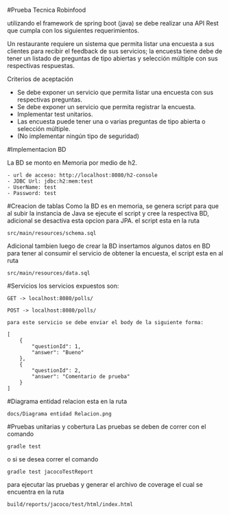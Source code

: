 #Prueba Tecnica Robinfood

utilizando el framework de spring boot (java) se debe realizar una API Rest que cumpla con los siguientes requerimientos.

Un restaurante requiere un sistema que permita listar una encuesta a sus clientes para recibir el feedback de sus servicios; la encuesta tiene debe de tener un listado de preguntas de tipo abiertas y selección múltiple con sus respectivas respuestas.

Criterios de aceptación
- Se debe exponer un servicio que permita listar una encuesta con sus respectivas preguntas.
- Se debe exponer un servicio que permita registrar la encuesta.
- Implementar test unitarios.
- Las encuesta puede tener una o varias preguntas de tipo abierta o selección múltiple.
- (No implementar ningún tipo de seguridad)

#Implementacion BD

La BD se monto en Memoria por medio de h2.

```
- url de acceso: http://localhost:8080/h2-console
- JDBC Url: jdbc:h2:mem:test
- UserName: test
- Password: test
```

#Creacion de tablas
Como la BD es en memoria, se genera script para que al subir la instancia de Java se ejecute el script y cree la respectiva BD, adicional se desactiva esta opcion para JPA.
el script esta en la ruta

```
src/main/resources/schema.sql
```
Adicional tambien luego de crear la BD insertamos algunos datos en BD para tener al consumir el servicio de obtener la encuesta, el script esta en al ruta

```
src/main/resources/data.sql
```

#Servicios
los servicios expuestos son:

```
GET -> localhost:8080/polls/
```
```
POST -> localhost:8080/polls/

para este servicio se debe enviar el body de la siguiente forma:

[
    {
        "questionId": 1,
        "answer": "Bueno"
    },
    {
        "questionId": 2,
        "answer": "Comentario de prueba"
    }
]
```

#Diagrama entidad relacion
esta en la ruta 

```
docs/Diagrama entidad Relacion.png
```

#Pruebas unitarias y cobertura
Las pruebas se deben de correr con el comando 
```
gradle test
```
o si se desea correr el comando 
```
gradle test jacocoTestReport
```

para ejecutar las pruebas y generar el archivo de coverage el cual se encuentra en la ruta
```
build/reports/jacoco/test/html/index.html
```